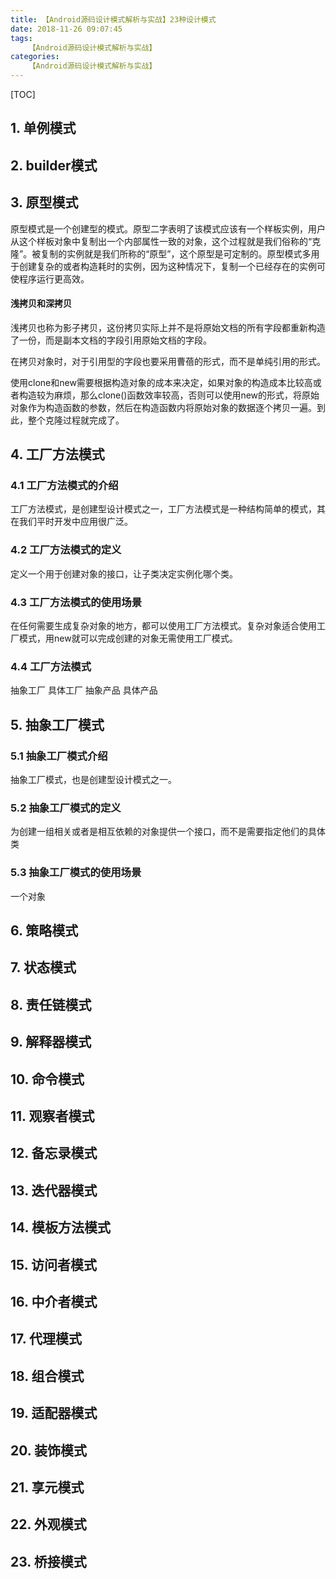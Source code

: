 ```yaml
---
title: 【Android源码设计模式解析与实战】23种设计模式
date: 2018-11-26 09:07:45
tags:
    【Android源码设计模式解析与实战】
categories:
    【Android源码设计模式解析与实战】
---
```


[TOC]
## 1. 单例模式
## 2. builder模式
## 3. 原型模式
原型模式是一个创建型的模式。原型二字表明了该模式应该有一个样板实例，用户从这个样板对象中复制出一个内部属性一致的对象，这个过程就是我们俗称的“克隆”。被复制的实例就是我们所称的“原型”，这个原型是可定制的。原型模式多用于创建复杂的或者构造耗时的实例，因为这种情况下，复制一个已经存在的实例可使程序运行更高效。


#### 浅拷贝和深拷贝
浅拷贝也称为影子拷贝，这份拷贝实际上并不是将原始文档的所有字段都重新构造了一份，而是副本文档的字段引用原始文档的字段。


在拷贝对象时，对于引用型的字段也要采用曹蓓的形式，而不是单纯引用的形式。


使用clone和new需要根据构造对象的成本来决定，如果对象的构造成本比较高或者构造较为麻烦，那么clone()函数效率较高，否则可以使用new的形式，将原始对象作为构造函数的参数，然后在构造函数内将原始对象的数据逐个拷贝一遍。到此，整个克隆过程就完成了。

## 4. 工厂方法模式
    
### 4.1 工厂方法模式的介绍
工厂方法模式，是创建型设计模式之一，工厂方法模式是一种结构简单的模式，其在我们平时开发中应用很广泛。
### 4.2 工厂方法模式的定义
定义一个用于创建对象的接口，让子类决定实例化哪个类。
### 4.3 工厂方法模式的使用场景
在任何需要生成复杂对象的地方，都可以使用工厂方法模式。复杂对象适合使用工厂模式，用new就可以完成创建的对象无需使用工厂模式。
### 4.4 工厂方法模式
抽象工厂 具体工厂 抽象产品 具体产品 

## 5. 抽象工厂模式

### 5.1 抽象工厂模式介绍
抽象工厂模式，也是创建型设计模式之一。

### 5.2 抽象工厂模式的定义
为创建一组相关或者是相互依赖的对象提供一个接口，而不是需要指定他们的具体类

### 5.3 抽象工厂模式的使用场景
一个对象


## 6. 策略模式

## 7. 状态模式

## 8. 责任链模式

## 9. 解释器模式

## 10. 命令模式

## 11. 观察者模式

## 12. 备忘录模式

## 13. 迭代器模式

## 14. 模板方法模式

## 15. 访问者模式

## 16. 中介者模式

## 17. 代理模式

## 18. 组合模式

## 19. 适配器模式

## 20. 装饰模式

## 21. 享元模式

## 22. 外观模式

## 23. 桥接模式